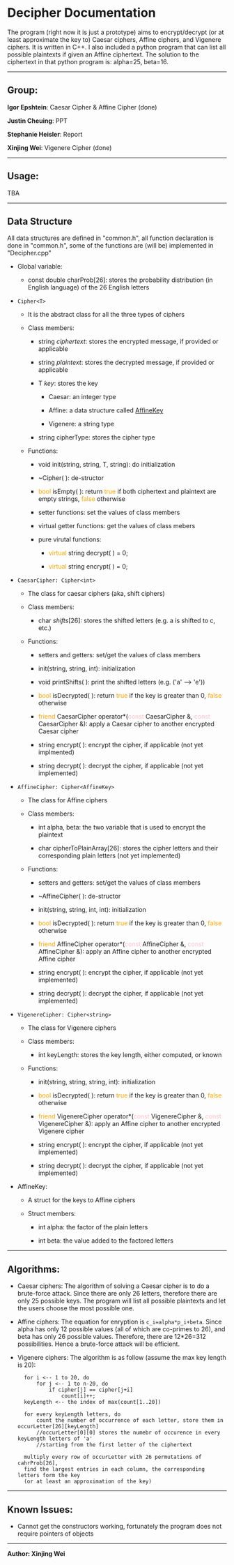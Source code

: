 Decipher Documentation
===

The program (right now it is just a prototype) aims to encrypt/decrypt (or at least approximate the key to) Caesar ciphers, Affine ciphers, and Vigenere ciphers. It is written in C++. I also included a python program that can list all possible plaintexts if given an Affine ciphertext. The solution to the ciphertext in that python program is: alpha=25, beta=16.

***

Group:
-----
**Igor Epshtein**: Caesar Cipher & Affine Cipher (done)

**Justin Cheuing**: PPT

**Stephanie Heisler**: Report

**Xinjing Wei**: Vigenere Cipher (done)

***

Usage:
-----

TBA

***

Data Structure
-----

All data structures are defined in "common.h", all function declaration is done in "common.h", some of the functions are (will be) implemented in "Decipher.cpp"

- Global variable: 

	- const double charProb[26]: stores the probability distribution (in English language) of the 26 English letters

- `Cipher<T>`

	- It is the abstract class for all the three types of ciphers
	
	- Class members:

		- string *ciphertext*: stores the encrypted message, if provided or applicable

		- string *plaintext*: stores the decrypted message, if provided or applicable

		- T *key*: stores the key

			- Caesar: an integer type

			- Affine: a data structure called [AffineKey](#AffineKey)

			- Vigenere: a string type

		- string cipherType: stores the cipher type

	- Functions:

		- void init(string, string, T, string): do initialization

		- ~Cipher( ): de-structor

		- <font color='orange'>bool</font> isEmpty( ): return <font color='orange'>true</font> if both ciphertext and plaintext are empty strings, <font color="orange">false</font> otherwise

		- setter functions: set the values of class members

		- virtual getter functions: get the values of class mebers

		- pure virutal functions:

			- <font color="orange">virtual</font> string decrypt( ) = 0;

			- <font color="orange">virtual</font> string encrypt( ) = 0;

- `CaesarCipher: Cipher<int>`

	- The class for caesar ciphers (aka, shift ciphers)

	- Class members:

		- char *shifts*[26]: stores the shifted letters (e.g. a is shifted to c, etc.)

	- Functions:

		- setters and getters: set/get the values of class members

		- init(string, string, int): initialization

		- void printShifts( ): print the shifted letters (e.g. ('a' --> 'e'))

		- <font color="orange">bool</font> isDecrypted( ): return <font color="orange">true</font> if the key is greater than 0, <font color="orange">false</font> otherwise

		- <font color="orange">friend</font> CaesarCipher operator*(<font color="pink">const</font> CaesarCipher &, <font color="pink">const</font> CaesarCipher &): apply a Caesar cipher to another encrypted Caesar cipher

		- string encrypt( ): encrypt the cipher, if applicable (not yet implmented)

		- string decrypt( ): decrypt the cipher, if applicable (not yet implemented)

- `AffineCipher: Cipher<AffineKey>`

	- The class for Affine ciphers

	- Class members:

		- int alpha, beta: the two variable that is used to encrypt the plaintext

		- char cipherToPlainArray[26]: stores the cipher letters and their corresponding plain letters (not yet implemented)

	- Functions:

		- setters and getters: set/get the values of class members

		- ~AffineCipher( ): de-structor

		- init(string, string, int, int): initialization

		- <font color="orange">bool</font> isDecrypted( ): return <font color="orange">true</font> if the key is greater than 0, <font color="orange">false</font> otherwise

		- <font color="orange">friend</font> AffineCipher operator*(<font color="pink">const</font> AffineCipher &, <font color="pink">const</font> AffineCipher &): apply an Affine cipher to another encrypted Affine cipher 

		- string encrypt( ): encrypt the cipher, if applicable (not yet implemented)

		- string decrypt( ): decrypt the cipher, if applicable (not yet implemented)

- `VigenereCipher: Cipher<string>`

	- The class for Vigenere ciphers

	- Class members:

		- int keyLength: stores the key length, either computed, or known

	- Functions:

		- init(string, string, string, int): initialization

		- <font color="orange">bool</font> isDecrypted( ): return <font color="orange">true</font> if the key is greater than 0, <font color="orange">false</font> otherwise

		- <font color="orange">friend</font> VigenereCipher operator*(<font color="pink">const</font> VigenereCipher &, <font color="pink">const</font> VigenereCipher &): apply an Affine cipher to another encrypted Vigenere cipher 

		- string encrypt( ): encrypt the cipher, if applicable (not yet implemented)

		- string decrypt( ): decrypt the cipher, if applicable (not yet implemented)

- <a name="AffineKey"></a>AffineKey:

	- A struct for the keys to Affine ciphers

	- Struct members:

		- int alpha: the factor of the plain letters

		- int beta: the value added to the factored letters

***

Algorithms:
-----

- Caesar ciphers: The algorithm of solving a Caesar cipher is to do a brute-force attack. Since there are only 26 letters, therefore there are only 25 possible keys. The program will list all possible plaintexts and let the users choose the most possible one.

- Affine ciphers: The equation for enryption is `c_i=alpha*p_i+beta`. Since alpha has only 12 possible values (all of which are co-primes to 26), and beta has only 26 possible values. Therefore, there are 12*26=312 possibilities. Hence a brute-force attack will be efficient.

- Vigenere ciphers: The algorithm is as follow (assume the max key length is 20):

		for i <-- 1 to 20, do
			for j <-- 1 to n-20, do
				if cipher[j] == cipher[j+i]
					count[i]++;
		keyLength <-- the index of max(count[1..20])

		for every keyLength letters, do
			count the number of occurrence of each letter, store them in occurLetter[26][keyLength]
			//occurLetter[0][0] stores the numebr of occurence in every keyLength letters of 'a'
			//starting from the first letter of the ciphertext

		multiply every row of occurLetter with 26 permutations of cahrProb[26], 
		find the largest entries in each column, the corresponding letters form the key 
		(or at least an approximation of the key)

***

Known Issues:
-----

- Cannot get the constructors working, fortunately the program does not require pointers of objects 

***

**Author: Xinjing Wei**
